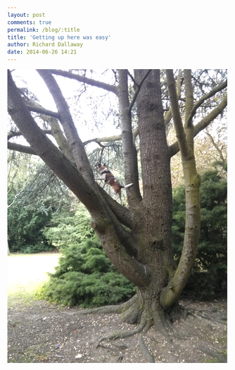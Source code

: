 ```yaml
---
layout: post
comments: true
permalink: /blog/:title
title: 'Getting up here was easy'
author: Richard Dallaway
date: 2014-06-26 14:21
---
```


<div><a href="/media/tp_IMG_20140626_140806.jpg"><img src="/media/tp_thumb_IMG_20140626_140806.jpg" width="500" height="667"/></a></div>


  
      
